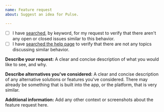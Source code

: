 ```yaml
---
name: Feature request
about: Suggest an idea for Pulse.

---
```


- [ ] I have [searched](https://github.com/klinker-apps/messenger-issues/issues), by keyword, for my request to verify that there aren't any open or closed issues similar to this behavior.
- [ ] I have [searched the help page](https://messenger.klinkerapps.com/help) to verify that there are not any topics discussing similar behavior.

**Describe your request:**
A clear and concise description of what you would like to see, and why.

**Describe alternatives you've considered:**
A clear and concise description of any alternative solutions or features you've considered. There may already be something that is built into the app, or the platform, that is very similar.

**Additional information:**
Add any other context or screenshots about the feature request here.
